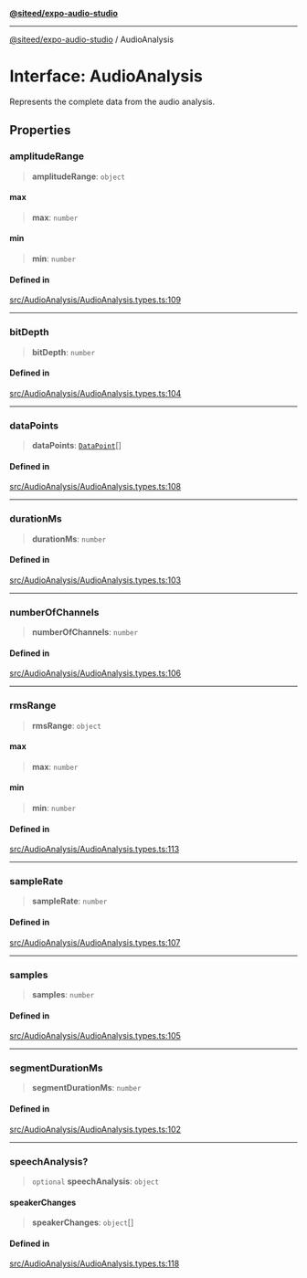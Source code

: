 [**@siteed/expo-audio-studio**](../README.md)

***

[@siteed/expo-audio-studio](../README.md) / AudioAnalysis

# Interface: AudioAnalysis

Represents the complete data from the audio analysis.

## Properties

### amplitudeRange

> **amplitudeRange**: `object`

#### max

> **max**: `number`

#### min

> **min**: `number`

#### Defined in

[src/AudioAnalysis/AudioAnalysis.types.ts:109](https://github.com/deeeed/expo-audio-stream/blob/391ce6bcc63b985ab716f16d8cf5ddac64968b09/packages/expo-audio-studio/src/AudioAnalysis/AudioAnalysis.types.ts#L109)

***

### bitDepth

> **bitDepth**: `number`

#### Defined in

[src/AudioAnalysis/AudioAnalysis.types.ts:104](https://github.com/deeeed/expo-audio-stream/blob/391ce6bcc63b985ab716f16d8cf5ddac64968b09/packages/expo-audio-studio/src/AudioAnalysis/AudioAnalysis.types.ts#L104)

***

### dataPoints

> **dataPoints**: [`DataPoint`](DataPoint.md)[]

#### Defined in

[src/AudioAnalysis/AudioAnalysis.types.ts:108](https://github.com/deeeed/expo-audio-stream/blob/391ce6bcc63b985ab716f16d8cf5ddac64968b09/packages/expo-audio-studio/src/AudioAnalysis/AudioAnalysis.types.ts#L108)

***

### durationMs

> **durationMs**: `number`

#### Defined in

[src/AudioAnalysis/AudioAnalysis.types.ts:103](https://github.com/deeeed/expo-audio-stream/blob/391ce6bcc63b985ab716f16d8cf5ddac64968b09/packages/expo-audio-studio/src/AudioAnalysis/AudioAnalysis.types.ts#L103)

***

### numberOfChannels

> **numberOfChannels**: `number`

#### Defined in

[src/AudioAnalysis/AudioAnalysis.types.ts:106](https://github.com/deeeed/expo-audio-stream/blob/391ce6bcc63b985ab716f16d8cf5ddac64968b09/packages/expo-audio-studio/src/AudioAnalysis/AudioAnalysis.types.ts#L106)

***

### rmsRange

> **rmsRange**: `object`

#### max

> **max**: `number`

#### min

> **min**: `number`

#### Defined in

[src/AudioAnalysis/AudioAnalysis.types.ts:113](https://github.com/deeeed/expo-audio-stream/blob/391ce6bcc63b985ab716f16d8cf5ddac64968b09/packages/expo-audio-studio/src/AudioAnalysis/AudioAnalysis.types.ts#L113)

***

### sampleRate

> **sampleRate**: `number`

#### Defined in

[src/AudioAnalysis/AudioAnalysis.types.ts:107](https://github.com/deeeed/expo-audio-stream/blob/391ce6bcc63b985ab716f16d8cf5ddac64968b09/packages/expo-audio-studio/src/AudioAnalysis/AudioAnalysis.types.ts#L107)

***

### samples

> **samples**: `number`

#### Defined in

[src/AudioAnalysis/AudioAnalysis.types.ts:105](https://github.com/deeeed/expo-audio-stream/blob/391ce6bcc63b985ab716f16d8cf5ddac64968b09/packages/expo-audio-studio/src/AudioAnalysis/AudioAnalysis.types.ts#L105)

***

### segmentDurationMs

> **segmentDurationMs**: `number`

#### Defined in

[src/AudioAnalysis/AudioAnalysis.types.ts:102](https://github.com/deeeed/expo-audio-stream/blob/391ce6bcc63b985ab716f16d8cf5ddac64968b09/packages/expo-audio-studio/src/AudioAnalysis/AudioAnalysis.types.ts#L102)

***

### speechAnalysis?

> `optional` **speechAnalysis**: `object`

#### speakerChanges

> **speakerChanges**: `object`[]

#### Defined in

[src/AudioAnalysis/AudioAnalysis.types.ts:118](https://github.com/deeeed/expo-audio-stream/blob/391ce6bcc63b985ab716f16d8cf5ddac64968b09/packages/expo-audio-studio/src/AudioAnalysis/AudioAnalysis.types.ts#L118)
